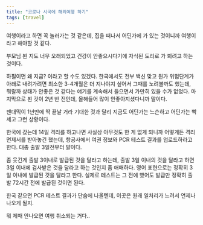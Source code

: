 ```yaml
---
title: "코로나 시국에 해외여행 하기"
tags: [travel]
---
```


여행이라고 하면 꼭 놀러가는 것 같은데, 집을 떠나서 어딘가에 가 있는 것이니까 여행이라고 해야할 것 같다.

부모님 뵌 지도 너무 오래되었고 건강이 안좋으시다기에 자식된 도리로 가 뵈려고 하는 것이다. 

하필이면 왜 지금? 이라고 할 수도 있겠다. 한국에서도 전부 백신 맞고 뭔가 위험단계가 아래로 내려가려면 최소한 3-4개월은 더 지나야지 싶어서 그때를 노려볼까도 했는데, 뭐랄까 상태가 안좋은 것 같다는 얘기를 계속해서 들으면서 가만히 있을 수가 없었다. 마지막으로 뵌 것이 2년 반 전인데, 올해들어 많이 안좋아지셨다니까 말이다.

팬대믹이 1년만에 딱 끝날 거라 기대한 것과 달리 지금도 어딘가는 느슨하고 어딘가는 빡세고 그런 상황이다.

한국에 갔는데 14일 격리를 하고나면 사실상 아무것도 한 게 없게 되니까 어떻게든 격리면제서를 받아놓긴 했는데, 항공사에서 여권 정보와 PCR 테스트 결과를 업로드하라고 한다. 대충 출발 3일전부터 말이다.

좀 웃긴게 출발 3이내로 발급된 것을 달라고 하는데, 출발 3일 이내의 것을 달라고 하면 3일 이내에 검사받은 것을 달라고 하는 것인지 좀 애매하다. 영어 표현으로는 정확히 3일 이내에 발급된 것을 달라고 한다. 실제로 테스트는 그 전에 했어도 발급만 정확히 출발 72시간 전에 발급된 것이면 된다.

한국 같으면 PCR 테스트 결과가 단숨에 나올텐데, 이곳은 원래 일처리가 느려서 언제나 나오게 될지. 

뭐 제때 안나오면 여행 취소되는 거다..
